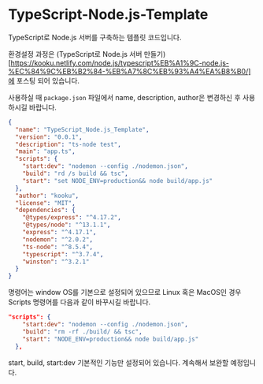 # TypeScript-Node.js-Template

TypeScript로 Node.js 서버를 구축하는 템플릿 코드입니다.

환경설정 과정은 (TypeScript로 Node.js 서버 만들기)[https://kooku.netlify.com/node.js/typescript%EB%A1%9C-node.js-%EC%84%9C%EB%B2%84-%EB%A7%8C%EB%93%A4%EA%B8%B0/]에 포스팅 되어 있습니다.

사용하실 때 `package.json` 파일에서 name, description, author은 변경하신 후 사용하시길 바랍니다.

```json
{
  "name": "TypeScript_Node.js_Template",
  "version": "0.0.1",
  "description": "ts-node test",
  "main": "app.ts",
  "scripts": {
    "start:dev": "nodemon --config ./nodemon.json",
    "build": "rd /s build && tsc",
    "start": "set NODE_ENV=production&& node build/app.js"
  },
  "author": "kooku",
  "license": "MIT",
  "dependencies": {
    "@types/express": "^4.17.2",
    "@types/node": "^13.1.1",
    "express": "^4.17.1",
    "nodemon": "^2.0.2",
    "ts-node": "^8.5.4",
    "typescript": "^3.7.4",
    "winston": "^3.2.1"
  }
}
```

명령어는 window OS를 기본으로 설정되어 있으므로 Linux 혹은 MacOS인 경우 Scripts 명령어를 다음과 같이 바꾸시길 바랍니다.

```json
"scripts": {
    "start:dev": "nodemon --config ./nodemon.json",
    "build": "rm -rf ./build/ && tsc",
    "start": "NODE_ENV=production&& node build/app.js"
  },
```

start, build, start:dev 기본적인 기능만 설정되어 있습니다. 계속해서 보완할 예정입니다.
